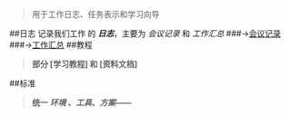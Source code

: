 
>    用于工作日志、任务表示和学习向导

##日志
记录我们工作 的 _**日志**_，主要为 _*会议记录*_ 和 _*工作汇总*_
###->[会议记录](日志/会议记录/mIndex.md)
###->[工作汇总]()
##教程
>**部分 [学习教程] 和 [资料文档]**

##标准
>**统一 _环境_ 、_工具_、_方案_——**
























